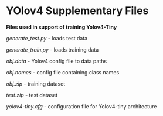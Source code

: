 # YOlov4 Supplementary Files

**Files used in support of training Yolov4-Tiny**

_generate_test.py_ - loads test data

_generate_train.py_ - loads training data

_obj.data_ - Yolov4 config file to data paths

_obj.names_ - config file containing class names

_obj.zip_ - training dataset

_test.zip_ - test dataset

_yolov4-tiny.cfg_ - configuration file for Yolov4-tiny architecture
